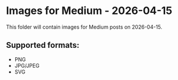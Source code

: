 # Images for Medium - 2026-04-15

This folder will contain images for Medium posts on 2026-04-15.

## Supported formats:
- PNG
- JPG/JPEG
- SVG
